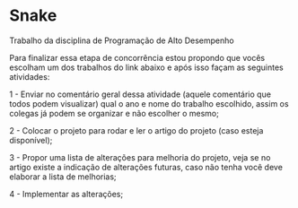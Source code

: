 # Snake
Trabalho da disciplina de Programação de Alto Desempenho

Para finalizar essa etapa de concorrência estou propondo que vocês escolham um dos trabalhos do link abaixo e após isso façam as seguintes atividades:

1 - Enviar no comentário geral dessa atividade (aquele comentário que todos podem visualizar) qual o ano e nome do trabalho escolhido, assim os colegas já podem se organizar e não escolher o mesmo;

2 - Colocar o projeto para rodar e ler o artigo do projeto (caso esteja disponível);

3 - Propor uma lista de alterações para melhoria do projeto, veja se no artigo existe a indicação de alterações futuras, caso não tenha você deve elaborar a lista de melhorias;

4 - Implementar as alterações;
